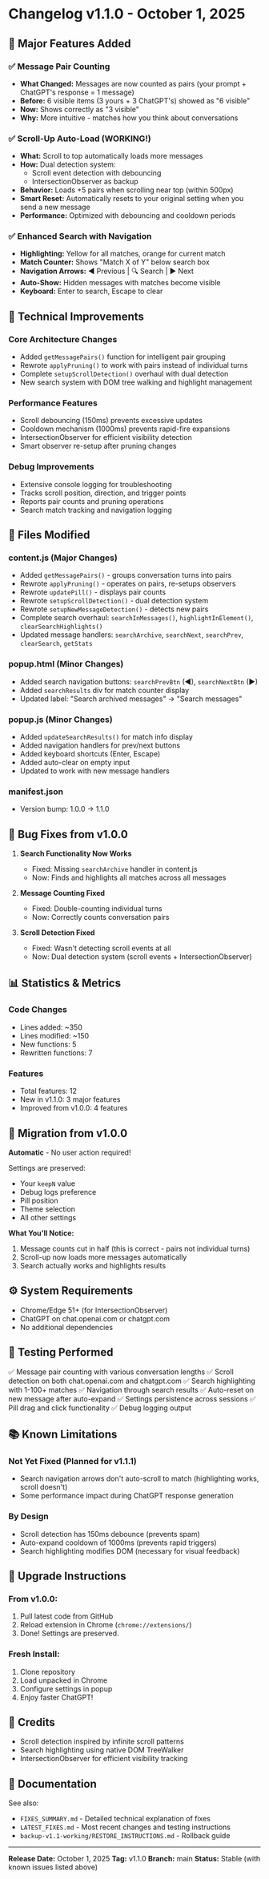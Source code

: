 # Changelog v1.1.0 - October 1, 2025

## 🎉 Major Features Added

### ✅ Message Pair Counting
- **What Changed:** Messages are now counted as pairs (your prompt + ChatGPT's response = 1 message)
- **Before:** 6 visible items (3 yours + 3 ChatGPT's) showed as "6 visible"
- **Now:** Shows correctly as "3 visible"
- **Why:** More intuitive - matches how you think about conversations

### ✅ Scroll-Up Auto-Load (WORKING!)
- **What:** Scroll to top automatically loads more messages
- **How:** Dual detection system:
  - Scroll event detection with debouncing
  - IntersectionObserver as backup
- **Behavior:** Loads +5 pairs when scrolling near top (within 500px)
- **Smart Reset:** Automatically resets to your original setting when you send a new message
- **Performance:** Optimized with debouncing and cooldown periods

### ✅ Enhanced Search with Navigation
- **Highlighting:** Yellow for all matches, orange for current match
- **Match Counter:** Shows "Match X of Y" below search box
- **Navigation Arrows:** ◀ Previous | 🔍 Search | ▶ Next
- **Auto-Show:** Hidden messages with matches become visible
- **Keyboard:** Enter to search, Escape to clear

## 🔧 Technical Improvements

### Core Architecture Changes
- Added `getMessagePairs()` function for intelligent pair grouping
- Rewrote `applyPruning()` to work with pairs instead of individual turns
- Complete `setupScrollDetection()` overhaul with dual detection
- New search system with DOM tree walking and highlight management

### Performance Features
- Scroll debouncing (150ms) prevents excessive updates
- Cooldown mechanism (1000ms) prevents rapid-fire expansions
- IntersectionObserver for efficient visibility detection
- Smart observer re-setup after pruning changes

### Debug Improvements
- Extensive console logging for troubleshooting
- Tracks scroll position, direction, and trigger points
- Reports pair counts and pruning operations
- Search match tracking and navigation logging

## 📝 Files Modified

### content.js (Major Changes)
- Added `getMessagePairs()` - groups conversation turns into pairs
- Rewrote `applyPruning()` - operates on pairs, re-setups observers
- Rewrote `updatePill()` - displays pair counts
- Rewrote `setupScrollDetection()` - dual detection system
- Rewrote `setupNewMessageDetection()` - detects new pairs
- Complete search overhaul: `searchInMessages()`, `highlightInElement()`, `clearSearchHighlights()`
- Updated message handlers: `searchArchive`, `searchNext`, `searchPrev`, `clearSearch`, `getStats`

### popup.html (Minor Changes)
- Added search navigation buttons: `searchPrevBtn` (◀), `searchNextBtn` (▶)
- Added `searchResults` div for match counter display
- Updated label: "Search archived messages" → "Search messages"

### popup.js (Minor Changes)
- Added `updateSearchResults()` for match info display
- Added navigation handlers for prev/next buttons
- Added keyboard shortcuts (Enter, Escape)
- Added auto-clear on empty input
- Updated to work with new message handlers

### manifest.json
- Version bump: 1.0.0 → 1.1.0

## 🐛 Bug Fixes from v1.0.0

1. **Search Functionality Now Works**
   - Fixed: Missing `searchArchive` handler in content.js
   - Now: Finds and highlights all matches across all messages

2. **Message Counting Fixed**
   - Fixed: Double-counting individual turns
   - Now: Correctly counts conversation pairs

3. **Scroll Detection Fixed**
   - Fixed: Wasn't detecting scroll events at all
   - Now: Dual detection system (scroll events + IntersectionObserver)

## 📊 Statistics & Metrics

### Code Changes
- Lines added: ~350
- Lines modified: ~150
- New functions: 5
- Rewritten functions: 7

### Features
- Total features: 12
- New in v1.1.0: 3 major features
- Improved from v1.0.0: 4 features

## 🔄 Migration from v1.0.0

**Automatic** - No user action required!

Settings are preserved:
- Your `keepN` value
- Debug logs preference
- Pill position
- Theme selection
- All other settings

**What You'll Notice:**
1. Message counts cut in half (this is correct - pairs not individual turns)
2. Scroll-up now loads more messages automatically
3. Search actually works and highlights results

## ⚙️ System Requirements

- Chrome/Edge 51+ (for IntersectionObserver)
- ChatGPT on chat.openai.com or chatgpt.com
- No additional dependencies

## 🧪 Testing Performed

✅ Message pair counting with various conversation lengths
✅ Scroll detection on both chat.openai.com and chatgpt.com
✅ Search highlighting with 1-100+ matches
✅ Navigation through search results
✅ Auto-reset on new message after auto-expand
✅ Settings persistence across sessions
✅ Pill drag and click functionality
✅ Debug logging output

## 📚 Known Limitations

### Not Yet Fixed (Planned for v1.1.1)
- Search navigation arrows don't auto-scroll to match (highlighting works, scroll doesn't)
- Some performance impact during ChatGPT response generation

### By Design
- Scroll detection has 150ms debounce (prevents spam)
- Auto-expand cooldown of 1000ms (prevents rapid triggers)
- Search highlighting modifies DOM (necessary for visual feedback)

## 🚀 Upgrade Instructions

### From v1.0.0:
1. Pull latest code from GitHub
2. Reload extension in Chrome (`chrome://extensions/`)
3. Done! Settings are preserved.

### Fresh Install:
1. Clone repository
2. Load unpacked in Chrome
3. Configure settings in popup
4. Enjoy faster ChatGPT!

## 🙏 Credits

- Scroll detection inspired by infinite scroll patterns
- Search highlighting using native DOM TreeWalker
- IntersectionObserver for efficient visibility tracking

## 📖 Documentation

See also:
- `FIXES_SUMMARY.md` - Detailed technical explanation of fixes
- `LATEST_FIXES.md` - Most recent changes and testing instructions
- `backup-v1.1-working/RESTORE_INSTRUCTIONS.md` - Rollback guide

---

**Release Date:** October 1, 2025
**Tag:** v1.1.0
**Branch:** main
**Status:** Stable (with known issues listed above)

